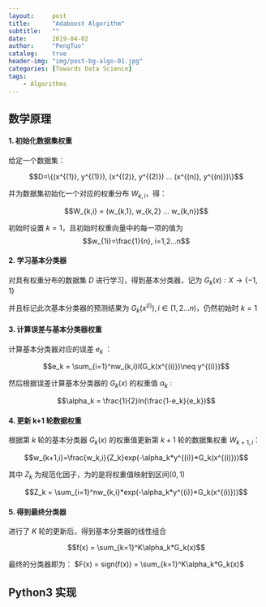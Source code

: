 ```yaml
---
layout:     post
title:      "Adaboost Algorithm"
subtitle:   ""
date:       2019-04-02
author:     "PengTuo"
catalog:    true
header-img: "img/post-bg-algo-01.jpg"
categories: [Towards Data Science]
tags:
    - Algorithms
---
```


## 数学原理

#### 1. 初始化数据集权重
给定一个数据集：
<center> $$D=\{(x^{(1)}, y^{(1)}), (x^{(2)}, y^{(2)}) … (x^{(n)}, y^{(n)})\}$$ </center>

并为数据集初始化一个对应的权重分布 $W_{k,i}$，得：
<center>$$W_{k,i} = (w_{k,1},  w_{k,2} …   w_{k,n})$$</center>

初始时设置 $k=1$，且初始时权重向量中的每一项的值为 $$w_{1i}=\frac{1}{n}, i=1,2…n$$

#### 2. 学习基本分类器
对具有权重分布的数据集 $D$ 进行学习，得到基本分类器，记为 $G_k(x):X \to \{-1,1\}$

并且标记此次基本分类器的预测结果为 $G_k(x^{(i)}), i\in (1,2…n)$，仍然初始时 $k=1$

#### 3. 计算误差与基本分类器权重
计算基本分类器对应的误差 $e_k$ ：
 <center>$$e_k = \sum_{i=1}^nw_{k,i}I(G_k(x^{(i)})\neq y^{(i)})$$</center>

然后根据误差计算基本分类器的 $G_k(x)$ 的权重值 $\alpha_k$ :
<center>$$\alpha_k = \frac{1}{2}ln(\frac{1-e_k}{e_k})$$</center>

#### 4. 更新 k+1 轮数据权重
根据第 $k$ 轮的基本分类器 $G_k(x)$ 的权重值更新第 $k+1$ 轮的数据集权重 $W_{k+1,i}$：
<center>$$w_{k+1,i}=\frac{w_k,i}{Z_k}exp(-\alpha_k*y^{(i)}*G_k(x^{(i)}))$$</center>

其中 $Z_k$ 为规范化因子，为的是将权重值映射到区间$(0,1)$
<center>$$Z_k = \sum_{i=1}^nw_{k,i}*exp(-\alpha_k*y^{(i)}*G_k(x^{(i)}))$$</center>
   
#### 5. 得到最终分类器
进行了 $K$ 轮的更新后，得到基本分类器的线性组合
<center>$$f(x) = \sum_{k=1}^K\alpha_k*G_k(x)$$</center>

最终的分类器即为： $F(x) = sign(f(x)) = \sum_{k=1}^K\alpha_k*G_k(x)$


## Python3 实现
```python3

```